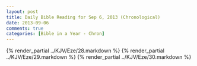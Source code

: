 ```yaml
---
layout: post
title: Daily Bible Reading for Sep 6, 2013 (Chronological)
date: 2013-09-06
comments: true
categories: [Bible in a Year - Chron]
---
```

{% render_partial ../KJV/Eze/28.markdown %}
{% render_partial ../KJV/Eze/29.markdown %}
{% render_partial ../KJV/Eze/30.markdown %}
